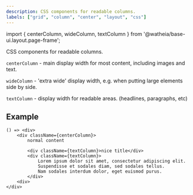 ```yaml
---
description: CSS components for readable columns.
labels: ["grid", "column", "center", "layout", "css"]
---
```


import { centerColumn, wideColumn, textColumn } from '@watheia/base-ui.layout.page-frame';

CSS components for readable columns.

`centerColumn` - main display width for most content, including images and text.

`wideColumn` - 'extra wide' display width, e.g. when putting large elements side by side.

`textColumn` - display width for readable areas. (headlines, paragraphs, etc)

## Example

```tsx live=true
() => <div>
	<div className={centerColumn}>
		normal content

		<div className={textColumn}>nice title</div>
		<div className={textColumn}>
			Lorem ipsum dolor sit amet, consectetur adipiscing elit.
			Suspendisse et sodales diam, sed sodales tellus.
			Nam sodales interdum dolor, eget euismod purus.
		</div>
	<div>
</div>
```
